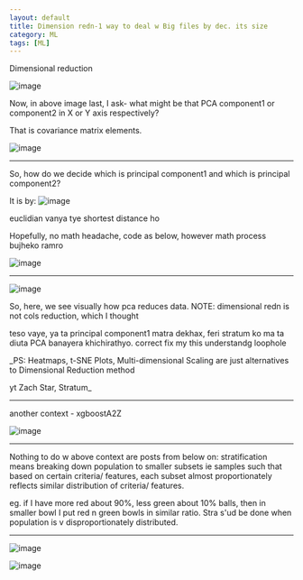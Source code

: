 ```yaml
---
layout: default
title: Dimension redn-1 way to deal w Big files by dec. its size
category: ML
tags: [ML]
---
```

Dimensional reduction 

![image](https://github.com/sbibek086/write-the-docs/assets/11883023/6d1f50dd-88a2-459b-8c72-5f0b83485ba1)

Now, in above image last, I ask- what might be that PCA component1 or component2 in X or Y axis respectively?

That is covariance matrix elements.

![image](https://github.com/user-attachments/assets/4838595f-2142-4cc9-b270-63065e8d18b8)

---
So, how do we decide which is principal component1 and which is principal component2?

It is by:
![image](https://github.com/sbibek086/write-the-docs/assets/11883023/6416d09e-315f-4077-a11d-753e6ce26bae)

euclidian vanya tye shortest distance ho 

Hopefully, no math headache, code as below, however math process bujheko ramro

![image](https://github.com/sbibek086/write-the-docs/assets/11883023/b5a6f20f-60fb-4555-a354-9eec8ecfa8a4)

---

![image](https://github.com/sbibek086/write-the-docs/assets/11883023/3c58abd1-09c5-4b3a-a809-b000f2359623)

So, here, we see visually how pca reduces data. NOTE: dimensional redn is not cols reduction, which I thought

teso vaye, ya ta principal component1 matra dekhax, feri stratum ko ma ta diuta PCA banayera khichirathyo. correct fix my this understandg loophole

_PS: Heatmaps, t-SNE Plots, Multi-dimensional Scaling are just alternatives to Dimensional Reduction method

yt Zach Star, Stratum_

----
another context - xgboostA2Z

![image](https://github.com/sbibek086/write-the-docs/assets/11883023/2c546095-b073-4a2e-a088-ce88397c187e)

---
Nothing to do w above context are posts from below on:
stratification means breaking down population to smaller subsets ie samples such that based on certain criteria/ features, each subset almost proportionately reflects similar distribution of criteria/ features.

eg. if I have more red about 90%, less green about 10% balls, then in smaller bowl I put red n green bowls in similar ratio. Stra s'ud be done when population is v disproportionately distributed.

---
![image](https://github.com/user-attachments/assets/d5db0f28-49e6-4b87-8120-3ff4216eca60)

![image](https://github.com/user-attachments/assets/cddd97e4-aa4e-4f77-9944-9daa3ca9639b)




